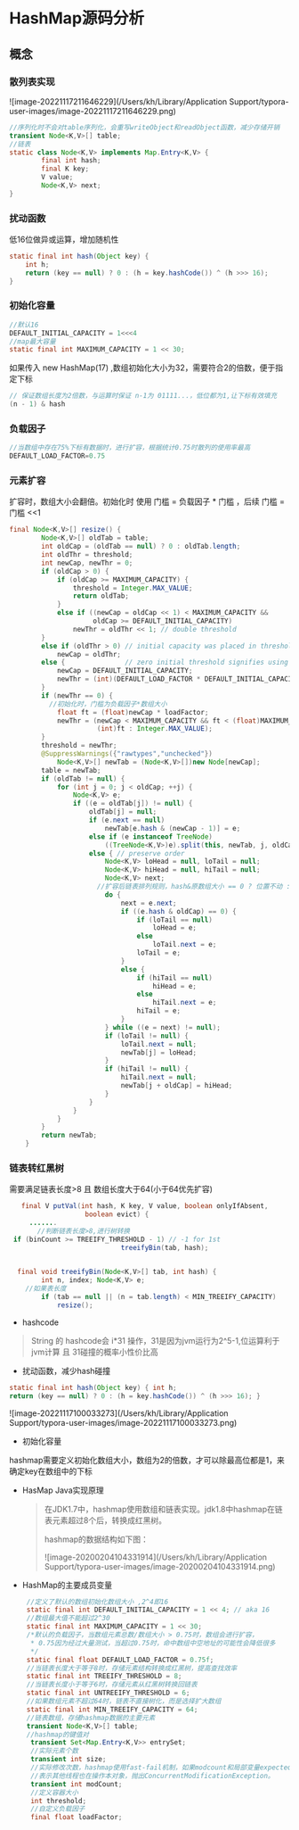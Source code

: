 # HashMap源码分析

## 概念

### 散列表实现

![image-20221117211646229](/Users/kh/Library/Application Support/typora-user-images/image-20221117211646229.png)

```java
//序列化时不会对table序列化，会重写writeObject和readObject函数，减少存储开销
transient Node<K,V>[] table;
//链表
static class Node<K,V> implements Map.Entry<K,V> {
        final int hash;
        final K key;
        V value;
        Node<K,V> next;
}
```



### 扰动函数

低16位做异或运算，增加随机性

```java
static final int hash(Object key) {
    int h;
    return (key == null) ? 0 : (h = key.hashCode()) ^ (h >>> 16);
}
```

### 初始化容量

```java
//默认16
DEFAULT_INITIAL_CAPACITY = 1<<<4
//map最大容量
static final int MAXIMUM_CAPACITY = 1 << 30;
```

如果传入 new HashMap(17) ,数组初始化大小为32，需要符合2的倍数，便于指定下标

```java
// 保证数组长度为2倍数，与运算时保证 n-1为 01111...，低位都为1,让下标有效填充
(n - 1) & hash
```

### 负载因子

```java
//当数组中存在75%下标有数据时，进行扩容，根据统计0.75时散列的使用率最高
DEFAULT_LOAD_FACTOR=0.75
```

### 元素扩容

扩容时，数组大小会翻倍。初始化时 使用 门槛 = 负载因子 * 门槛 ，后续 门槛 = 门槛 <<1

```java
final Node<K,V>[] resize() {
        Node<K,V>[] oldTab = table;
        int oldCap = (oldTab == null) ? 0 : oldTab.length;
        int oldThr = threshold;
        int newCap, newThr = 0;
        if (oldCap > 0) {
            if (oldCap >= MAXIMUM_CAPACITY) {
                threshold = Integer.MAX_VALUE;
                return oldTab;
            }
            else if ((newCap = oldCap << 1) < MAXIMUM_CAPACITY &&
                     oldCap >= DEFAULT_INITIAL_CAPACITY)
                newThr = oldThr << 1; // double threshold
        }
        else if (oldThr > 0) // initial capacity was placed in threshold
            newCap = oldThr;
        else {               // zero initial threshold signifies using defaults
            newCap = DEFAULT_INITIAL_CAPACITY;
            newThr = (int)(DEFAULT_LOAD_FACTOR * DEFAULT_INITIAL_CAPACITY);
        }
        if (newThr == 0) {
          //初始化时，门槛为负载因子*数组大小
            float ft = (float)newCap * loadFactor;
            newThr = (newCap < MAXIMUM_CAPACITY && ft < (float)MAXIMUM_CAPACITY ?
                      (int)ft : Integer.MAX_VALUE);
        }
        threshold = newThr;
        @SuppressWarnings({"rawtypes","unchecked"})
            Node<K,V>[] newTab = (Node<K,V>[])new Node[newCap];
        table = newTab;
        if (oldTab != null) {
            for (int j = 0; j < oldCap; ++j) {
                Node<K,V> e;
                if ((e = oldTab[j]) != null) {
                    oldTab[j] = null;
                    if (e.next == null)
                        newTab[e.hash & (newCap - 1)] = e;
                    else if (e instanceof TreeNode)
                        ((TreeNode<K,V>)e).split(this, newTab, j, oldCap);
                    else { // preserve order
                        Node<K,V> loHead = null, loTail = null;
                        Node<K,V> hiHead = null, hiTail = null;
                        Node<K,V> next;
                      //扩容后链表排列规则，hash&原数组大小 == 0 ? 位置不动 : hash|原数组大小 (偏移到原位置+扩容大小)
                        do {
                            next = e.next;
                            if ((e.hash & oldCap) == 0) {
                                if (loTail == null)
                                    loHead = e;
                                else
                                    loTail.next = e;
                                loTail = e;
                            }
                            else {
                                if (hiTail == null)
                                    hiHead = e;
                                else
                                    hiTail.next = e;
                                hiTail = e;
                            }
                        } while ((e = next) != null);
                        if (loTail != null) {
                            loTail.next = null;
                            newTab[j] = loHead;
                        }
                        if (hiTail != null) {
                            hiTail.next = null;
                            newTab[j + oldCap] = hiHead;
                        }
                    }
                }
            }
        }
        return newTab;
    }
```

### 链表转红黑树

需要满足链表长度>8 且 数组长度大于64(小于64优先扩容)

```java
   final V putVal(int hash, K key, V value, boolean onlyIfAbsent,
                   boolean evict) {
     .......
       //判断链表长度>8,进行树转换
 if (binCount >= TREEIFY_THRESHOLD - 1) // -1 for 1st
                            treeifyBin(tab, hash);
  

  final void treeifyBin(Node<K,V>[] tab, int hash) {
        int n, index; Node<K,V> e;
    //如果表长度
        if (tab == null || (n = tab.length) < MIN_TREEIFY_CAPACITY)
            resize();
```



- hashcode

> String 的 hashcode会 i*31 操作，31是因为jvm运行为2^5-1,位运算利于jvm计算 且 31碰撞的概率小性价比高

- 扰动函数，减少hash碰撞

```java
static final int hash(Object key) { int h;
return (key == null) ? 0 : (h = key.hashCode()) ^ (h >>> 16); }
```

![image-20221117100033273](/Users/kh/Library/Application Support/typora-user-images/image-20221117100033273.png)

- 初始化容量

hashmap需要定义初始化数组大小，数组为2的倍数，才可以除最高位都是1，来确定key在数组中的下标



- HasMap Java实现原理

  > 在JDK1.7中，hashmap使用数组和链表实现。jdk1.8中hashmap在链表元素超过8个后，转换成红黑树。
  >
  > hashmap的数据结构如下图：
  >
  > ![image-20200204104331914](/Users/kh/Library/Application Support/typora-user-images/image-20200204104331914.png)

- HashMap的主要成员变量

  ```java
   //定义了默认的数组初始化数组大小 ,2^4即16
   static final int DEFAULT_INITIAL_CAPACITY = 1 << 4; // aka 16
   //数组最大值不能超过2^30
   static final int MAXIMUM_CAPACITY = 1 << 30;
   /*默认的负载因子，当数组元素总数/数组大小 > 0.75时，数组会进行扩容，
    * 0.75因为经过大量测试，当超过0.75时，命中数组中空地址的可能性会降低很多
    */
   static final float DEFAULT_LOAD_FACTOR = 0.75f;
   //当链表长度大于等于8时，存储元素结构转换成红黑树，提高查找效率
   static final int TREEIFY_THRESHOLD = 8;
   //当链表长度小于等于6时，存储元素从红黑树转换回链表
   static final int UNTREEIFY_THRESHOLD = 6;
   //如果数组元素不超过64时，链表不直接树化，而是选择扩大数组
   static final int MIN_TREEIFY_CAPACITY = 64;
   //链表数组，存储hashmap数据的主要元素
   transient Node<K,V>[] table;
   //hashmap的键值对
    transient Set<Map.Entry<K,V>> entrySet;
    //实际元素个数
    transient int size;
    //实际修改次数，hashmap使用fast-fail机制，如果modcount和局部变量expectedModCount(迭代时)不一致
    //表示其他线程也在操作本对象，抛出ConcurrentModificationException。
    transient int modCount;
    //定义容器大小
    int threshold;
    //自定义负载因子
    final float loadFactor;
  
  ```

  